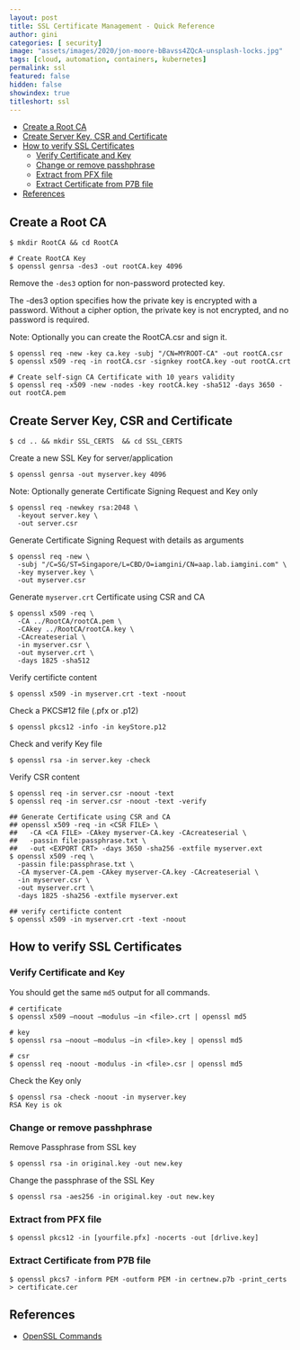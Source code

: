 ```yaml
---
layout: post
title: SSL Certificate Management - Quick Reference
author: gini
categories: [ security]
image: "assets/images/2020/jon-moore-bBavss4ZQcA-unsplash-locks.jpg"
tags: [cloud, automation, containers, kubernetes]
permalink: ssl
featured: false
hidden: false
showindex: true
titleshort: ssl
---
```


- [Create a Root CA](#create-a-root-ca)
- [Create Server Key, CSR and Certificate](#create-server-key-csr-and-certificate)
- [How to verify SSL Certificates](#how-to-verify-ssl-certificates)
  - [Verify Certificate and Key](#verify-certificate-and-key)
  - [Change or remove passhphrase](#change-or-remove-passhphrase)
  - [Extract from PFX file](#extract-from-pfx-file)
  - [Extract Certificate from P7B file](#extract-certificate-from-p7b-file)
- [References](#references)

## Create a Root CA

```shell
$ mkdir RootCA && cd RootCA

# Create RootCA Key
$ openssl genrsa -des3 -out rootCA.key 4096
```

Remove the `-des3` option for non-password protected key.

The -des3 option specifies how the private key is encrypted with a password. Without a cipher option, the private key is not encrypted, and no password is required.

Note: Optionally you can create the RootCA.csr and sign it.
```shell
$ openssl req -new -key ca.key -subj "/CN=MYROOT-CA" -out rootCA.csr
$ openssl x509 -req -in rootCA.csr -signkey rootCA.key -out rootCA.crt
```

```shell
# Create self-sign CA Certificate with 10 years validity
$ openssl req -x509 -new -nodes -key rootCA.key -sha512 -days 3650 -out rootCA.pem
```


## Create Server Key, CSR and Certificate

```shell
$ cd .. && mkdir SSL_CERTS  && cd SSL_CERTS
```

Create a new SSL Key for server/application

```shell
$ openssl genrsa -out myserver.key 4096
```

Note: Optionally generate Certificate Signing Request and Key only

```shell
$ openssl req -newkey rsa:2048 \
  -keyout server.key \
  -out server.csr
```

Generate Certificate Signing Request with details as arguments

```shell
$ openssl req -new \
  -subj "/C=SG/ST=Singapore/L=CBD/O=iamgini/CN=aap.lab.iamgini.com" \
  -key myserver.key \
  -out myserver.csr
```

Generate `myserver.crt` Certificate using CSR and CA

```shell
$ openssl x509 -req \
  -CA ../RootCA/rootCA.pem \
  -CAkey ../RootCA/rootCA.key \
  -CAcreateserial \
  -in myserver.csr \
  -out myserver.crt \
  -days 1825 -sha512
```

Verify certificte content

```shell
$ openssl x509 -in myserver.crt -text -noout
```


Check a PKCS#12 file (.pfx or .p12)

```shell
$ openssl pkcs12 -info -in keyStore.p12
```

Check and verify Key file

```shell
$ openssl rsa -in server.key -check
```

Verify CSR content

```shell
$ openssl req -in server.csr -noout -text
$ openssl req -in server.csr -noout -text -verify
```

```shell
## Generate Certificate using CSR and CA
## openssl x509 -req -in <CSR FILE> \
##   -CA <CA FILE> -CAkey myserver-CA.key -CAcreateserial \
##   -passin file:passphrase.txt \
##   -out <EXPORT CRT> -days 3650 -sha256 -extfile myserver.ext
$ openssl x509 -req \
  -passin file:passphrase.txt \
  -CA myserver-CA.pem -CAkey myserver-CA.key -CAcreateserial \
  -in myserver.csr \
  -out myserver.crt \
  -days 1825 -sha256 -extfile myserver.ext

## verify certificte content
$ openssl x509 -in myserver.crt -text -noout
```

## How to verify SSL Certificates

### Verify Certificate and Key

You should get the same `md5` output for all commands.

```shell
# certificate
$ openssl x509 –noout –modulus –in <file>.crt | openssl md5

# key
$ openssl rsa –noout –modulus –in <file>.key | openssl md5

# csr
$ openssl req -noout -modulus -in <file>.csr | openssl md5
```

Check the Key only

```shell
$ openssl rsa -check -noout -in myserver.key
RSA Key is ok
```

### Change or remove passhphrase

Remove Passphrase from SSL key

```shell
$ openssl rsa -in original.key -out new.key
```

Change the passphrase of the SSL Key

```shell
$ openssl rsa -aes256 -in original.key -out new.key
```


### Extract from PFX file

```shell
$ openssl pkcs12 -in [yourfile.pfx] -nocerts -out [drlive.key]
```

### Extract Certificate from P7B file

```shell
$ openssl pkcs7 -inform PEM -outform PEM -in certnew.p7b -print_certs > certificate.cer
```


## References

- [OpenSSL Commands](https://pleasantpasswords.com/info/pleasant-password-server/b-server-configuration/3-installing-a-3rd-party-certificate/openssl-commands)
